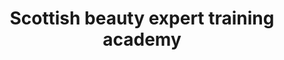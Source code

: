 ---
title: "Scottish beauty expert training academy"
url: /aberdeen/scottish-beauty-expert-training-academy/
shop: beauty
---
